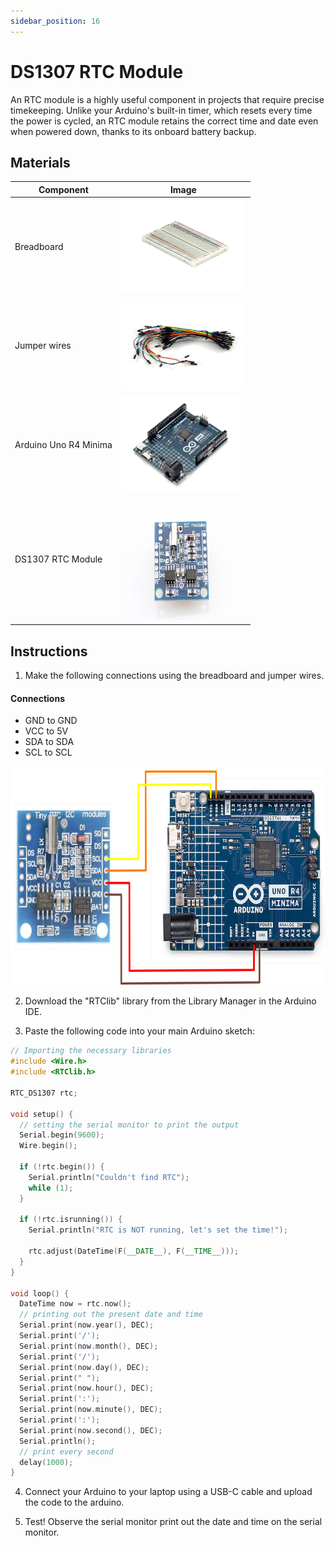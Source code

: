 ```yaml
---
sidebar_position: 16
---
```

# DS1307 RTC Module
An RTC module is a highly useful component in projects that require precise timekeeping. Unlike your Arduino's built-in timer, which resets every time the power is cycled, an RTC module retains the correct time and date even when powered down, thanks to its onboard battery backup.

## Materials
| Component                                   | Image                                                                                          |
|---------------------------------------------|------------------------------------------------------------------------------------------------|
| Breadboard                                  | <img src="/img/docs/UNO-R4-Starter-Kit/breadboard.webp" width="200" height="150" />       |
| Jumper wires                                | <img src="/img/docs/UNO-R4-Starter-Kit/jumper-wires.webp" width="200" height="150" />       |
| Arduino Uno R4 Minima                       | <img src="/img/docs/UNO-R4-Starter-Kit/arduino-r4-minima.webp" width="190" height="150" />               |
| DS1307 RTC Module                           | <img src="/img/docs/UNO-R4-Starter-Kit/DS1307-RTC.webp" width="200" height="200" />               |

## Instructions

1. Make the following connections using the breadboard and jumper wires.
#### Connections
- GND to GND
- VCC to 5V
- SDA to SDA
- SCL to SCL
<img src="/img/docs/UNO-R4-Starter-Kit/Ds1307.png" width="600" height="350" />

2. Download the "RTClib" library from the Library Manager in the Arduino IDE.

3. Paste the following code into your main Arduino sketch:
```cpp
// Importing the necessary libraries
#include <Wire.h>
#include <RTClib.h>

RTC_DS1307 rtc;

void setup() {
  // setting the serial monitor to print the output
  Serial.begin(9600);
  Wire.begin();

  if (!rtc.begin()) {
    Serial.println("Couldn't find RTC");
    while (1);
  }

  if (!rtc.isrunning()) {
    Serial.println("RTC is NOT running, let's set the time!");

    rtc.adjust(DateTime(F(__DATE__), F(__TIME__)));
  }
}

void loop() {
  DateTime now = rtc.now();
  // printing out the present date and time
  Serial.print(now.year(), DEC);
  Serial.print('/');
  Serial.print(now.month(), DEC);
  Serial.print('/');
  Serial.print(now.day(), DEC);
  Serial.print(" ");
  Serial.print(now.hour(), DEC);
  Serial.print(':');
  Serial.print(now.minute(), DEC);
  Serial.print(':');
  Serial.print(now.second(), DEC);
  Serial.println();
  // print every second
  delay(1000);
}
```

4. Connect your Arduino to your laptop using a USB-C cable and upload the code to the arduino.

5. Test! Observe the serial monitor print out the date and time on the serial monitor.